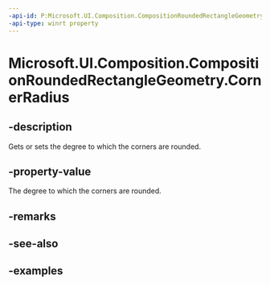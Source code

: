```yaml
---
-api-id: P:Microsoft.UI.Composition.CompositionRoundedRectangleGeometry.CornerRadius
-api-type: winrt property
---
```


<!-- Property syntax.
public Vector2 CornerRadius { get;  set; }
-->

# Microsoft.UI.Composition.CompositionRoundedRectangleGeometry.CornerRadius

## -description

Gets or sets the degree to which the corners are rounded.

## -property-value

The degree to which the corners are rounded.

## -remarks

## -see-also

## -examples

